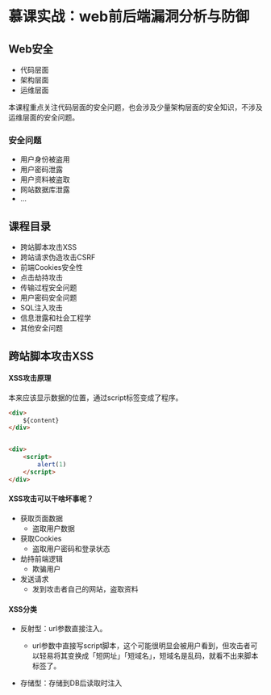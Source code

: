 # 慕课实战：web前后端漏洞分析与防御

## Web安全

- 代码层面
- 架构层面
- 运维层面

本课程重点关注代码层面的安全问题，也会涉及少量架构层面的安全知识，不涉及运维层面的安全问题。


### 安全问题

- 用户身份被盗用
- 用户密码泄露
- 用户资料被盗取
- 网站数据库泄露
- ...

## 课程目录

- 跨站脚本攻击XSS
- 跨站请求伪造攻击CSRF
- 前端Cookies安全性
- 点击劫持攻击
- 传输过程安全问题
- 用户密码安全问题
- SQL注入攻击
- 信息泄露和社会工程学
- 其他安全问题


## 跨站脚本攻击XSS

#### XSS攻击原理

本来应该显示数据的位置，通过script标签变成了程序。
```html
<div>
    ${content}
</div>


<div>
    <script>
        alert(1)
    </script>
</div>
```

#### XSS攻击可以干啥坏事呢？

- 获取页面数据
    - 盗取用户数据
- 获取Cookies
    - 盗取用户密码和登录状态
- 劫持前端逻辑
    - 欺骗用户
- 发送请求
    - 发到攻击者自己的网站，盗取资料

#### XSS分类

- 反射型：url参数直接注入。
    - url参数中直接写script脚本，这个可能很明显会被用户看到，但攻击者可以轻易将其变换成「短网址」「短域名」，短域名是乱码，就看不出来脚本标签了。

- 存储型：存储到DB后读取时注入






